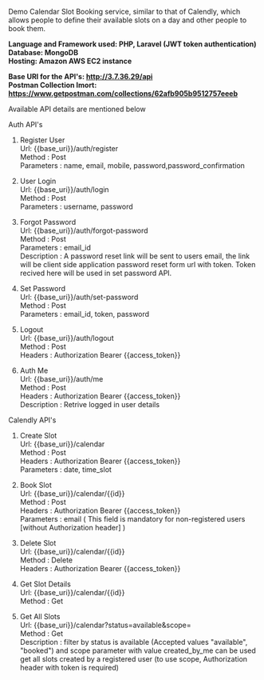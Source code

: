Demo Calendar Slot Booking service, similar to that of Calendly, which allows people
to define their available slots on a day and other people to book them. <br />

<strong> Language and Framework used: PHP, Laravel (JWT token authentication)  <br />
Database: MongoDB  <br />
Hosting: Amazon AWS EC2 instance   <br />

Base URI for the API's: http://3.7.36.29/api   <br />
Postman Collection Imort: https://www.getpostman.com/collections/62afb905b9512757eeeb  </strong> <br />

Available API details are mentioned below  <br />

Auth API's <br />

1. Register User <br />
Url: {{base_uri}}/auth/register <br />
Method : Post <br />
Parameters : name, email, mobile, password,password_confirmation  <br />

2. User Login  <br />
Url: {{base_uri}}/auth/login <br />
Method : Post <br />
Parameters : username, password <br />

3. Forgot Password  <br />
Url: {{base_uri}}/auth/forgot-password <br />
Method : Post <br />
Parameters : email_id <br />
Description : A password reset link will be sent to users email, the link will be client side application password reset form url with token. Token recived here will be used in set password API. <br />

4. Set Password   <br />
Url: {{base_uri}}/auth/set-password <br />
Method : Post <br />
Parameters : email_id, token, password <br />

5. Logout   <br />
Url: {{base_uri}}/auth/logout <br />
Method : Post <br />
Headers : Authorization Bearer {{access_token}} <br />

6. Auth Me <br />
Url: {{base_uri}}/auth/me <br />
Method : Post <br />
Headers : Authorization Bearer {{access_token}} <br />
Description : Retrive logged in user details  <br />

Calendly API's <br />

1. Create Slot <br />
Url: {{base_uri}}/calendar <br />
Method : Post <br />
Headers : Authorization Bearer {{access_token}} <br />
Parameters : date, time_slot <br />

2. Book Slot <br />
Url: {{base_uri}}/calendar/{{id}} <br />
Method : Post <br />
Headers : Authorization Bearer {{access_token}} <br />
Parameters : email ( This field is mandatory for non-registered users [without Authorization header] ) <br />

3. Delete Slot <br />
Url: {{base_uri}}/calendar/{{id}} <br />
Method : Delete <br />
Headers : Authorization Bearer {{access_token}} <br />

4. Get Slot Details  <br />
Url: {{base_uri}}/calendar/{{id}} <br />
Method : Get <br />

5. Get All Slots  <br />
Url: {{base_uri}}/calendar?status=available&scope= <br />
Method : Get <br />
Description : filter by status is available (Accepted values "available", "booked") and scope parameter with value created_by_me can be used get all slots created by a registered user (to use scope, Authorization header with token is required) <br />
